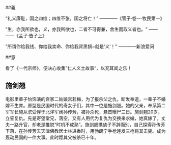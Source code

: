 ##義


“礼义廉耻，国之四维；四维不张，国之将亡！” ————《管子·卷一·牧民第一》

"生，亦我所欲也，义，亦我所欲也，二者不可得兼，舍生而取义者也。" ——――《孟子·告子上》

"所谓你给我钱、你给我卖命、你给我背黑锅~就是‘义’！" ————新浪爱问


##意


看了《一代宗师》，便决心收集”仁人义士故事“，以充耳闻之乐！




## 施剑翘

电影里章子怡饰演的宫家二姑娘宫若梅，为了报杀父之仇，断发奉道，一辈子不婚嫁不生育。原型是民国时代的奇女子们，其中一位是施剑翘。她的父亲，奉系第二军军长施从滨受俘于北洋军阀孙传芳，被孙杀死，悬首曝尸三日。施剑翘20岁，立誓复仇。先是寄望堂兄，落空，又有人用代为复仇为交换来求婚，她真嫁了，丈夫一路升官，却老是推脱“时机不成熟”。施剑翘携幼子不辞而别，自己探得孙传芳下落，在孙传芳去天津佛教居士林进香时，用勃朗宁手枪连发三枪将其击毙。成为轰动民国的一件大事。此时距其父被杀已十年。

